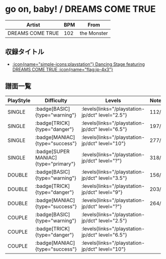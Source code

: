 # go on, baby! / DREAMS COME TRUE

|Artist|BPM|From|
|------|---|----|
|DREAMS COME TRUE|102|the Monster|

## 収録タイトル

- [:icon{name="simple-icons:playstation"} Dancing Stage featuring DREAMS COME TRUE :icon{name="flag:jp-4x3"}](/playstation-jp/dct)

## 譜面一覧

|PlayStyle|Difficulty|Levels|Notes|Movie|
|---------|----------|------|-----|-----|
|SINGLE| :badge[BASIC]{type="warning"}| :levels{links="/playstation-jp/dct" level="2.5"}|112/0||
|SINGLE| :badge[TRICK]{type="danger"}| :levels{links="/playstation-jp/dct" level="6.5"}|197/0||
|SINGLE| :badge[MANIAC]{type="success"}| :levels{links="/playstation-jp/dct" level="10"}|277/0||
|SINGLE| :badge[SUPER MANIAC]{type="primary"}| :levels{links="/playstation-jp/dct" level="?"}|318/0||
|DOUBLE| :badge[BASIC]{type="warning"}| :levels{links="/playstation-jp/dct" level="3.5"}|156/0||
|DOUBLE| :badge[TRICK]{type="danger"}| :levels{links="/playstation-jp/dct" level="9"}|203/0||
|DOUBLE| :badge[MANIAC]{type="success"}| :levels{links="/playstation-jp/dct" level="?"}|264/0||
|COUPLE| :badge[BASIC]{type="warning"}| :levels{links="/playstation-jp/dct" level="2.5"}|||
|COUPLE| :badge[TRICK]{type="danger"}| :levels{links="/playstation-jp/dct" level="6.5"}|||
|COUPLE| :badge[MANIAC]{type="success"}| :levels{links="/playstation-jp/dct" level="10"}|||

